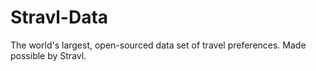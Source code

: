 # Stravl-Data
The world's largest, open-sourced data set of travel preferences. Made possible by Stravl.
